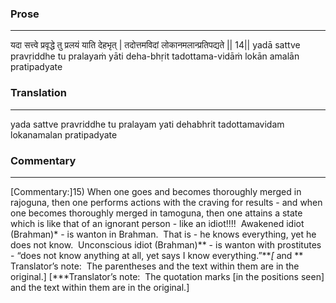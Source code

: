 ### Prose 
 --- 
यदा सत्त्वे प्रवृद्धे तु प्रलयं याति देहभृत् |
तदोत्तमविदां लोकानमलान्प्रतिपद्यते || 14||
yadā sattve pravṛiddhe tu pralayaṁ yāti deha-bhṛit
tadottama-vidāṁ lokān amalān pratipadyate

### Translation 
 --- 
yada sattve pravriddhe tu pralayam yati dehabhrit tadottamavidam lokanamalan pratipadyate

### Commentary 
 --- 
[Commentary:]15) When one goes and becomes thoroughly merged in rajoguna, then one performs actions with the craving for results - and when one becomes thoroughly merged in tamoguna, then one attains a state which is like that of an ignorant person - like an idiot!!!!  Awakened idiot (Brahman)* - is wanton in Brahman.  That is - he knows everything, yet he does not know.  Unconscious idiot (Brahman)** - is wanton with prostitutes - “does not know anything at all, yet says I know everything.”***[* and ** Translator’s note:  The parentheses and the text within them are in the original.] [***Translator’s note:  The quotation marks [in the positions seen] and the text within them are in the original.]